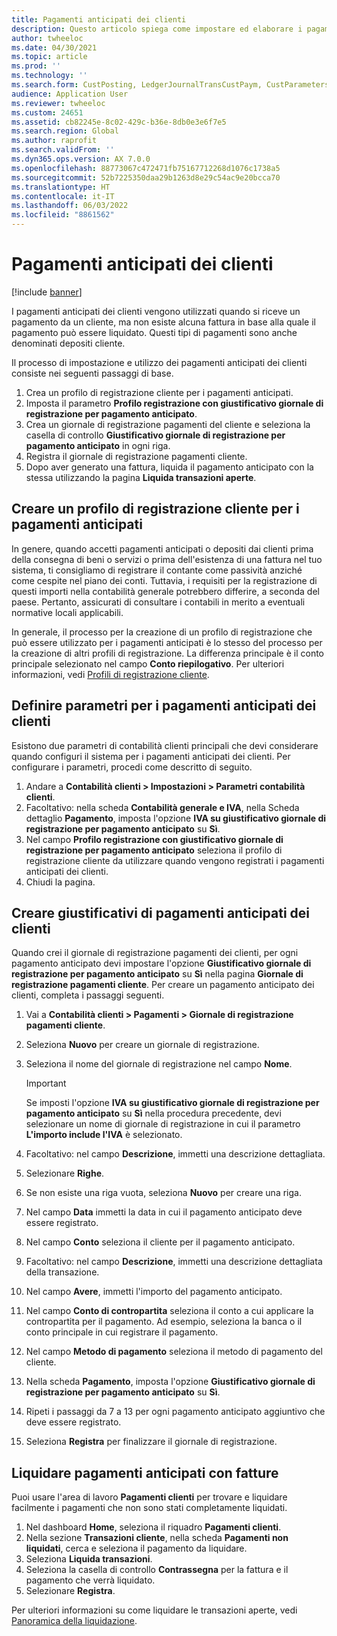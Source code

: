 ```yaml
---
title: Pagamenti anticipati dei clienti
description: Questo articolo spiega come impostare ed elaborare i pagamenti anticipati dei clienti (noti anche come depositi cliente).
author: twheeloc
ms.date: 04/30/2021
ms.topic: article
ms.prod: ''
ms.technology: ''
ms.search.form: CustPosting, LedgerJournalTransCustPaym, CustParameters
audience: Application User
ms.reviewer: twheeloc
ms.custom: 24651
ms.assetid: cb82245e-8c02-429c-b36e-8db0e3e6f7e5
ms.search.region: Global
ms.author: raprofit
ms.search.validFrom: ''
ms.dyn365.ops.version: AX 7.0.0
ms.openlocfilehash: 88773067c472471fb75167712268d1076c1738a5
ms.sourcegitcommit: 52b7225350daa29b1263d8e29c54ac9e20bcca70
ms.translationtype: HT
ms.contentlocale: it-IT
ms.lasthandoff: 06/03/2022
ms.locfileid: "8861562"
---
```

# <a name="customer-prepayments"></a>Pagamenti anticipati dei clienti

[!include [banner](../includes/banner.md)]

I pagamenti anticipati dei clienti vengono utilizzati quando si riceve un pagamento da un cliente, ma non esiste alcuna fattura in base alla quale il pagamento può essere liquidato. Questi tipi di pagamenti sono anche denominati depositi cliente.

Il processo di impostazione e utilizzo dei pagamenti anticipati dei clienti consiste nei seguenti passaggi di base.

1. Crea un profilo di registrazione cliente per i pagamenti anticipati.
2. Imposta il parametro **Profilo registrazione con giustificativo giornale di registrazione per pagamento anticipato**.
3. Crea un giornale di registrazione pagamenti del cliente e seleziona la casella di controllo **Giustificativo giornale di registrazione per pagamento anticipato** in ogni riga.
4. Registra il giornale di registrazione pagamenti cliente.
5. Dopo aver generato una fattura, liquida il pagamento anticipato con la stessa utilizzando la pagina **Liquida transazioni aperte**.

## <a name="create-a-customer-posting-profile-for-prepayments"></a>Creare un profilo di registrazione cliente per i pagamenti anticipati

In genere, quando accetti pagamenti anticipati o depositi dai clienti prima della consegna di beni o servizi o prima dell'esistenza di una fattura nel tuo sistema, ti consigliamo di registrare il contante come passività anziché come cespite nel piano dei conti. Tuttavia, i requisiti per la registrazione di questi importi nella contabilità generale potrebbero differire, a seconda del paese. Pertanto, assicurati di consultare i contabili in merito a eventuali normative locali applicabili.

In generale, il processo per la creazione di un profilo di registrazione che può essere utilizzato per i pagamenti anticipati è lo stesso del processo per la creazione di altri profili di registrazione. La differenza principale è il conto principale selezionato nel campo **Conto riepilogativo**. Per ulteriori informazioni, vedi [Profili di registrazione cliente](customer-posting-profiles.md).

## <a name="define-parameters-for-customer-prepayments"></a>Definire parametri per i pagamenti anticipati dei clienti

Esistono due parametri di contabilità clienti principali che devi considerare quando configuri il sistema per i pagamenti anticipati dei clienti. Per configurare i parametri, procedi come descritto di seguito.

1. Andare a **Contabilità clienti \> Impostazioni \> Parametri contabilità clienti**.
2. Facoltativo: nella scheda **Contabilità generale e IVA**, nella Scheda dettaglio **Pagamento**, imposta l'opzione **IVA su giustificativo giornale di registrazione per pagamento anticipato** su **Sì**.
3. Nel campo **Profilo registrazione con giustificativo giornale di registrazione per pagamento anticipato** seleziona il profilo di registrazione cliente da utilizzare quando vengono registrati i pagamenti anticipati dei clienti.
4. Chiudi la pagina.

## <a name="create-customer-prepayment-vouchers"></a>Creare giustificativi di pagamenti anticipati dei clienti

Quando crei il giornale di registrazione pagamenti dei clienti, per ogni pagamento anticipato devi impostare l'opzione **Giustificativo giornale di registrazione per pagamento anticipato** su **Sì** nella pagina **Giornale di registrazione pagamenti cliente**. Per creare un pagamento anticipato dei clienti, completa i passaggi seguenti.

1. Vai a **Contabilità clienti \> Pagamenti \> Giornale di registrazione pagamenti cliente**.
2. Seleziona **Nuovo** per creare un giornale di registrazione.
3. Seleziona il nome del giornale di registrazione nel campo **Nome**.

    > [!IMPORTANT]
    > Se imposti l'opzione **IVA su giustificativo giornale di registrazione per pagamento anticipato** su **Sì** nella procedura precedente, devi selezionare un nome di giornale di registrazione in cui il parametro **L'importo include l'IVA** è selezionato. 

4. Facoltativo: nel campo **Descrizione**, immetti una descrizione dettagliata.
5. Selezionare **Righe**.
6. Se non esiste una riga vuota, seleziona **Nuovo** per creare una riga.
7. Nel campo **Data** immetti la data in cui il pagamento anticipato deve essere registrato.
8. Nel campo **Conto** seleziona il cliente per il pagamento anticipato.
9. Facoltativo: nel campo **Descrizione**, immetti una descrizione dettagliata della transazione.
10. Nel campo **Avere**, immetti l'importo del pagamento anticipato.
11. Nel campo **Conto di contropartita** seleziona il conto a cui applicare la contropartita per il pagamento. Ad esempio, seleziona la banca o il conto principale in cui registrare il pagamento.
12. Nel campo **Metodo di pagamento** seleziona il metodo di pagamento del cliente.
13. Nella scheda **Pagamento**, imposta l'opzione **Giustificativo giornale di registrazione per pagamento anticipato** su **Sì**.
14. Ripeti i passaggi da 7 a 13 per ogni pagamento anticipato aggiuntivo che deve essere registrato.
15. Seleziona **Registra** per finalizzare il giornale di registrazione.

## <a name="settle-prepayments-with-invoices"></a>Liquidare pagamenti anticipati con fatture

Puoi usare l'area di lavoro **Pagamenti clienti** per trovare e liquidare facilmente i pagamenti che non sono stati completamente liquidati.

1. Nel dashboard **Home**, seleziona il riquadro **Pagamenti clienti**.
2. Nella sezione **Transazioni cliente**, nella scheda **Pagamenti non liquidati**, cerca e seleziona il pagamento da liquidare.
3. Seleziona **Liquida transazioni**.
4. Seleziona la casella di controllo **Contrassegna** per la fattura e il pagamento che verrà liquidato.
5. Selezionare **Registra**.

Per ulteriori informazioni su come liquidare le transazioni aperte, vedi [Panoramica della liquidazione](/dynamics365/finance/cash-bank-management/settlement-overview).
